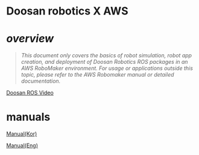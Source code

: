 # Doosan robotics X AWS

# *overview*

> _This document only covers the basics of robot simulation, robot app creation, and deployment of Doosan Robotics ROS packages in an AWS RoboMaker environment. For usage or applications outside this topic, please refer to the AWS Robomaker manual or detailed documentation._ 

[Doosan ROS Video](https://youtu.be/c-i0hgDc52Q)

# manuals

[Manual(Kor)](http://wiki.ros.org/doosan-robotics?action=AttachFile&do=get&target=Doosan_Robotics_ROS_x_AWS_RoboMaker_Manual_ver1_00_%28Ko.%29.pdf)


[Manual(Eng)](http://wiki.ros.org/doosan-robotics?action=AttachFile&do=get&target=Doosan_Robotics_ROS_x_AWS_RoboMaker_Manual_ver1_00_%28En%29.pdf)

